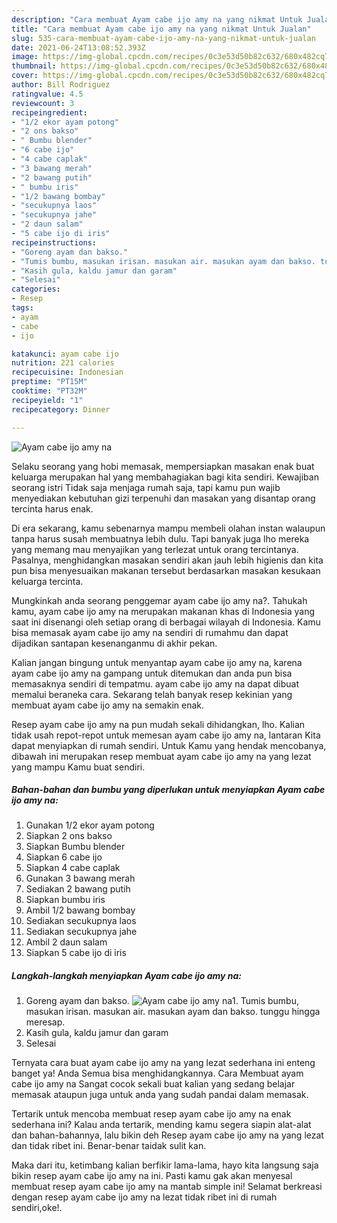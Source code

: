 ```yaml
---
description: "Cara membuat Ayam cabe ijo amy na yang nikmat Untuk Jualan"
title: "Cara membuat Ayam cabe ijo amy na yang nikmat Untuk Jualan"
slug: 535-cara-membuat-ayam-cabe-ijo-amy-na-yang-nikmat-untuk-jualan
date: 2021-06-24T13:08:52.393Z
image: https://img-global.cpcdn.com/recipes/0c3e53d50b82c632/680x482cq70/ayam-cabe-ijo-amy-na-foto-resep-utama.jpg
thumbnail: https://img-global.cpcdn.com/recipes/0c3e53d50b82c632/680x482cq70/ayam-cabe-ijo-amy-na-foto-resep-utama.jpg
cover: https://img-global.cpcdn.com/recipes/0c3e53d50b82c632/680x482cq70/ayam-cabe-ijo-amy-na-foto-resep-utama.jpg
author: Bill Rodriguez
ratingvalue: 4.5
reviewcount: 3
recipeingredient:
- "1/2 ekor ayam potong"
- "2 ons bakso"
- " Bumbu blender"
- "6 cabe ijo"
- "4 cabe caplak"
- "3 bawang merah"
- "2 bawang putih"
- " bumbu iris"
- "1/2 bawang bombay"
- "secukupnya laos"
- "secukupnya jahe"
- "2 daun salam"
- "5 cabe ijo di iris"
recipeinstructions:
- "Goreng ayam dan bakso."
- "Tumis bumbu, masukan irisan. masukan air. masukan ayam dan bakso. tunggu hingga meresap."
- "Kasih gula, kaldu jamur dan garam"
- "Selesai"
categories:
- Resep
tags:
- ayam
- cabe
- ijo

katakunci: ayam cabe ijo 
nutrition: 221 calories
recipecuisine: Indonesian
preptime: "PT15M"
cooktime: "PT32M"
recipeyield: "1"
recipecategory: Dinner

---
```



![Ayam cabe ijo amy na](https://img-global.cpcdn.com/recipes/0c3e53d50b82c632/680x482cq70/ayam-cabe-ijo-amy-na-foto-resep-utama.jpg)

Selaku seorang yang hobi memasak, mempersiapkan masakan enak buat keluarga merupakan hal yang membahagiakan bagi kita sendiri. Kewajiban seorang istri Tidak saja menjaga rumah saja, tapi kamu pun wajib menyediakan kebutuhan gizi terpenuhi dan masakan yang disantap orang tercinta harus enak.

Di era  sekarang, kamu sebenarnya mampu membeli olahan instan walaupun tanpa harus susah membuatnya lebih dulu. Tapi banyak juga lho mereka yang memang mau menyajikan yang terlezat untuk orang tercintanya. Pasalnya, menghidangkan masakan sendiri akan jauh lebih higienis dan kita pun bisa menyesuaikan makanan tersebut berdasarkan masakan kesukaan keluarga tercinta. 



Mungkinkah anda seorang penggemar ayam cabe ijo amy na?. Tahukah kamu, ayam cabe ijo amy na merupakan makanan khas di Indonesia yang saat ini disenangi oleh setiap orang di berbagai wilayah di Indonesia. Kamu bisa memasak ayam cabe ijo amy na sendiri di rumahmu dan dapat dijadikan santapan kesenanganmu di akhir pekan.

Kalian jangan bingung untuk menyantap ayam cabe ijo amy na, karena ayam cabe ijo amy na gampang untuk ditemukan dan anda pun bisa memasaknya sendiri di tempatmu. ayam cabe ijo amy na dapat dibuat memalui beraneka cara. Sekarang telah banyak resep kekinian yang membuat ayam cabe ijo amy na semakin enak.

Resep ayam cabe ijo amy na pun mudah sekali dihidangkan, lho. Kalian tidak usah repot-repot untuk memesan ayam cabe ijo amy na, lantaran Kita dapat menyiapkan di rumah sendiri. Untuk Kamu yang hendak mencobanya, dibawah ini merupakan resep membuat ayam cabe ijo amy na yang lezat yang mampu Kamu buat sendiri.

<!--inarticleads1-->

##### Bahan-bahan dan bumbu yang diperlukan untuk menyiapkan Ayam cabe ijo amy na:

1. Gunakan 1/2 ekor ayam potong
1. Siapkan 2 ons bakso
1. Siapkan  Bumbu blender
1. Siapkan 6 cabe ijo
1. Siapkan 4 cabe caplak
1. Gunakan 3 bawang merah
1. Sediakan 2 bawang putih
1. Siapkan  bumbu iris
1. Ambil 1/2 bawang bombay
1. Sediakan secukupnya laos
1. Sediakan secukupnya jahe
1. Ambil 2 daun salam
1. Siapkan 5 cabe ijo di iris




<!--inarticleads2-->

##### Langkah-langkah menyiapkan Ayam cabe ijo amy na:

1. Goreng ayam dan bakso.
<img src="https://img-global.cpcdn.com/steps/1ec3bfe93d8db9c9/160x128cq70/ayam-cabe-ijo-amy-na-langkah-memasak-1-foto.jpg" alt="Ayam cabe ijo amy na">1. Tumis bumbu, masukan irisan. masukan air. masukan ayam dan bakso. tunggu hingga meresap.
1. Kasih gula, kaldu jamur dan garam
1. Selesai




Ternyata cara buat ayam cabe ijo amy na yang lezat sederhana ini enteng banget ya! Anda Semua bisa menghidangkannya. Cara Membuat ayam cabe ijo amy na Sangat cocok sekali buat kalian yang sedang belajar memasak ataupun juga untuk anda yang sudah pandai dalam memasak.

Tertarik untuk mencoba membuat resep ayam cabe ijo amy na enak sederhana ini? Kalau anda tertarik, mending kamu segera siapin alat-alat dan bahan-bahannya, lalu bikin deh Resep ayam cabe ijo amy na yang lezat dan tidak ribet ini. Benar-benar taidak sulit kan. 

Maka dari itu, ketimbang kalian berfikir lama-lama, hayo kita langsung saja bikin resep ayam cabe ijo amy na ini. Pasti kamu gak akan menyesal membuat resep ayam cabe ijo amy na mantab simple ini! Selamat berkreasi dengan resep ayam cabe ijo amy na lezat tidak ribet ini di rumah sendiri,oke!.

